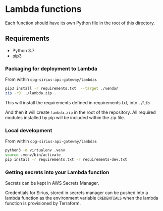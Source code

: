 # Lambda functions

Each function should have its own Python file in the root of this directory.

## Requirements

* Python 3.7
* pip3

### Packaging for deployment to Lambda

From within `opg-sirius-api-gateway/lambdas`

```bash
pip3 install -r requirements.txt  --target ./vendor
zip -r9 ../lambda.zip .
```

This will install the requirements defined in requirements.txt, into `./lib`

And then it will create `lambda.zip` in the root of the repository. All required modules installed by pip will be included
within the zip file.

### Local development

From within `opg-sirius-api-gateway/lambdas`

```bash
python3 -m virtualenv .venv
source .venv/bin/activate
pip install -r requirements.txt -r requirements-dev.txt
```

### Getting secrets into your Lambda function

Secrets can be kept in AWS Secrets Manager.

Credentials for Sirius, stored in secrets manager can be pushed into a lambda function as the environment variable `CREDENTIALS` when the lambda function is provisioned by Terraform.
